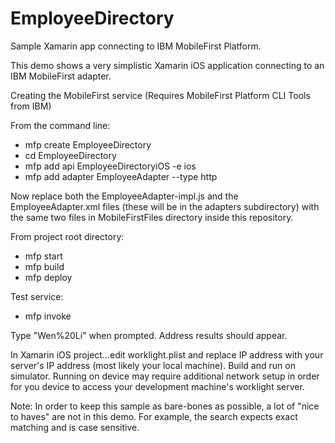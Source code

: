 EmployeeDirectory
=================

Sample Xamarin app connecting to IBM MobileFirst Platform.

This demo shows a very simplistic Xamarin iOS application connecting to an IBM MobileFirst adapter.  

Creating the MobileFirst service (Requires MobileFirst Platform CLI Tools from IBM)

From the command line:

- mfp create EmployeeDirectory
- cd EmployeeDirectory
- mfp add api EmployeeDirectoryiOS -e ios
- mfp add adapter EmployeeAdapter --type http

Now replace both the EmployeeAdapter-impl.js and the EmployeeAdapter.xml files (these will be in the adapters subdirectory) with the same two files in MobileFirstFiles directory inside this repository.

From project root directory:

- mfp start
- mfp build
- mfp deploy

Test service:

- mfp invoke

Type "Wen%20Li" when prompted.  Address results should appear.

In Xamarin iOS project...edit worklight.plist and replace IP address with your server's IP address (most likely your local machine).  Build and run on simulator.  Running on device may require additional network setup in order for you device to access your development machine's worklight server.

Note: In order to keep this sample as bare-bones as possible, a lot of "nice to haves" are not in this demo.  For example, the search expects exact matching and is case sensitive.
